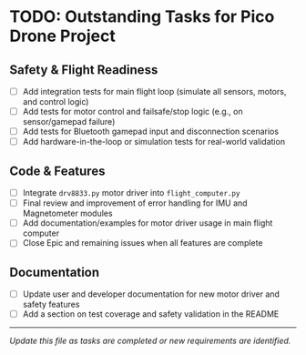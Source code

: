 # TODO: Outstanding Tasks for Pico Drone Project

## Safety & Flight Readiness
- [ ] Add integration tests for main flight loop (simulate all sensors, motors, and control logic)
- [ ] Add tests for motor control and failsafe/stop logic (e.g., on sensor/gamepad failure)
- [ ] Add tests for Bluetooth gamepad input and disconnection scenarios
- [ ] Add hardware-in-the-loop or simulation tests for real-world validation

## Code & Features
- [ ] Integrate `drv8833.py` motor driver into `flight_computer.py`
- [ ] Final review and improvement of error handling for IMU and Magnetometer modules
- [ ] Add documentation/examples for motor driver usage in main flight computer
- [ ] Close Epic and remaining issues when all features are complete

## Documentation
- [ ] Update user and developer documentation for new motor driver and safety features
- [ ] Add a section on test coverage and safety validation in the README

---

*Update this file as tasks are completed or new requirements are identified.*
